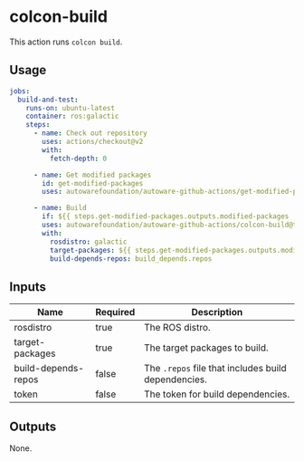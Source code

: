 # colcon-build

This action runs `colcon build`.

## Usage

```yaml
jobs:
  build-and-test:
    runs-on: ubuntu-latest
    container: ros:galactic
    steps:
      - name: Check out repository
        uses: actions/checkout@v2
        with:
          fetch-depth: 0

      - name: Get modified packages
        id: get-modified-packages
        uses: autowarefoundation/autoware-github-actions/get-modified-packages@tier4/proposal

      - name: Build
        if: ${{ steps.get-modified-packages.outputs.modified-packages != '' }}
        uses: autowarefoundation/autoware-github-actions/colcon-build@tier4/proposal
        with:
          rosdistro: galactic
          target-packages: ${{ steps.get-modified-packages.outputs.modified-packages }}
          build-depends-repos: build_depends.repos
```

## Inputs

| Name                | Required | Description                                         |
| ------------------- | -------- | --------------------------------------------------- |
| rosdistro           | true     | The ROS distro.                                     |
| target-packages     | true     | The target packages to build.                       |
| build-depends-repos | false    | The `.repos` file that includes build dependencies. |
| token               | false    | The token for build dependencies.                   |

## Outputs

None.
